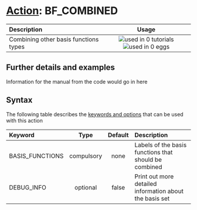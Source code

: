 # [Action](actions.md): BF_COMBINED

| Description    | Usage |
|:--------|:--------:|
| Combining other basis functions types | ![used in 0 tutorials](https://img.shields.io/badge/tutorials-0-red.svg)![used in 0 eggs](https://img.shields.io/badge/nest-0-red.svg) | 

## Further details and examples 
Information for the manual from the code would go in here 
## Syntax 
The following table describes the [keywords and options](parsing.md) that can be used with this action 

| Keyword | Type | Default | Description |
|:-------|:----:|:-------:|:-----------|
| BASIS_FUNCTIONS | compulsory | none | Labels of the basis functions that should be combined |
| DEBUG_INFO | optional | false |  Print out more detailed information about the basis set |
